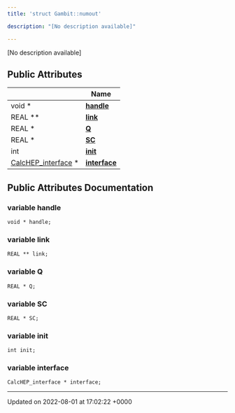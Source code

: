 ```yaml
---
title: 'struct Gambit::numout'

description: "[No description available]"

---
```









[No description available]

## Public Attributes

|                | Name           |
| -------------- | -------------- |
| void * | **[handle](/documentation/code/classes/structgambit_1_1numout/#variable-handle)**  |
| REAL ** | **[link](/documentation/code/classes/structgambit_1_1numout/#variable-link)**  |
| REAL * | **[Q](/documentation/code/classes/structgambit_1_1numout/#variable-q)**  |
| REAL * | **[SC](/documentation/code/classes/structgambit_1_1numout/#variable-sc)**  |
| int | **[init](/documentation/code/classes/structgambit_1_1numout/#variable-init)**  |
| [CalcHEP_interface](/documentation/code/classes/structgambit_1_1calchep__interface/) * | **[interface](/documentation/code/classes/structgambit_1_1numout/#variable-interface)**  |

## Public Attributes Documentation

### variable handle

```
void * handle;
```


### variable link

```
REAL ** link;
```


### variable Q

```
REAL * Q;
```


### variable SC

```
REAL * SC;
```


### variable init

```
int init;
```


### variable interface

```
CalcHEP_interface * interface;
```


-------------------------------

Updated on 2022-08-01 at 17:02:22 +0000